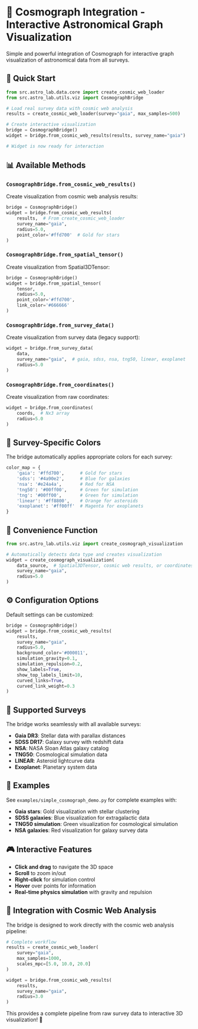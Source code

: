 # 🌌 Cosmograph Integration - Interactive Astronomical Graph Visualization

Simple and powerful integration of Cosmograph for interactive graph visualization of astronomical data from all surveys.

## 🚀 Quick Start

```python
from src.astro_lab.data.core import create_cosmic_web_loader
from src.astro_lab.utils.viz import CosmographBridge

# Load real survey data with cosmic web analysis
results = create_cosmic_web_loader(survey="gaia", max_samples=500)

# Create interactive visualization
bridge = CosmographBridge()
widget = bridge.from_cosmic_web_results(results, survey_name="gaia")

# Widget is now ready for interaction
```

## 📊 Available Methods

### `CosmographBridge.from_cosmic_web_results()`
Create visualization from cosmic web analysis results:

```python
bridge = CosmographBridge()
widget = bridge.from_cosmic_web_results(
    results,  # From create_cosmic_web_loader
    survey_name="gaia",
    radius=5.0,
    point_color='#ffd700'  # Gold for stars
)
```

### `CosmographBridge.from_spatial_tensor()`
Create visualization from Spatial3DTensor:

```python
bridge = CosmographBridge()
widget = bridge.from_spatial_tensor(
    tensor,
    radius=5.0,
    point_color='#ffd700',
    link_color='#666666'
)
```

### `CosmographBridge.from_survey_data()`
Create visualization from survey data (legacy support):

```python
widget = bridge.from_survey_data(
    data,
    survey_name="gaia",  # gaia, sdss, nsa, tng50, linear, exoplanet
    radius=5.0
)
```

### `CosmographBridge.from_coordinates()`
Create visualization from raw coordinates:

```python
widget = bridge.from_coordinates(
    coords,  # Nx3 array
    radius=5.0
)
```

## 🎨 Survey-Specific Colors

The bridge automatically applies appropriate colors for each survey:

```python
color_map = {
    'gaia': '#ffd700',      # Gold for stars
    'sdss': '#4a90e2',      # Blue for galaxies
    'nsa': '#e24a4a',       # Red for NSA
    'tng50': '#00ff00',     # Green for simulation
    'tng': '#00ff00',       # Green for simulation
    'linear': '#ff8800',    # Orange for asteroids
    'exoplanet': '#ff00ff'  # Magenta for exoplanets
}
```

## 🔧 Convenience Function

```python
from src.astro_lab.utils.viz import create_cosmograph_visualization

# Automatically detects data type and creates visualization
widget = create_cosmograph_visualization(
    data_source,  # Spatial3DTensor, cosmic web results, or coordinates array
    survey_name="gaia",
    radius=5.0
)
```

## ⚙️ Configuration Options

Default settings can be customized:

```python
bridge = CosmographBridge()
widget = bridge.from_cosmic_web_results(
    results,
    survey_name="gaia",
    radius=5.0,
    background_color='#000011',
    simulation_gravity=0.1,
    simulation_repulsion=0.2,
    show_labels=True,
    show_top_labels_limit=10,
    curved_links=True,
    curved_link_weight=0.3
)
```

## 🌟 Supported Surveys

The bridge works seamlessly with all available surveys:

- **Gaia DR3**: Stellar data with parallax distances
- **SDSS DR17**: Galaxy survey with redshift data  
- **NSA**: NASA Sloan Atlas galaxy catalog
- **TNG50**: Cosmological simulation data
- **LINEAR**: Asteroid lightcurve data
- **Exoplanet**: Planetary system data

## 📝 Examples

See `examples/simple_cosmograph_demo.py` for complete examples with:

- **Gaia stars**: Gold visualization with stellar clustering
- **SDSS galaxies**: Blue visualization for extragalactic data
- **TNG50 simulation**: Green visualization for cosmological simulation
- **NSA galaxies**: Red visualization for galaxy survey data

## 🎮 Interactive Features

- **Click and drag** to navigate the 3D space
- **Scroll** to zoom in/out
- **Right-click** for simulation control
- **Hover** over points for information
- **Real-time physics simulation** with gravity and repulsion

## 🔗 Integration with Cosmic Web Analysis

The bridge is designed to work directly with the cosmic web analysis pipeline:

```python
# Complete workflow
results = create_cosmic_web_loader(
    survey="gaia",
    max_samples=1000,
    scales_mpc=[5.0, 10.0, 20.0]
)

widget = bridge.from_cosmic_web_results(
    results,
    survey_name="gaia",
    radius=3.0
)
```

This provides a complete pipeline from raw survey data to interactive 3D visualization! 🚀 